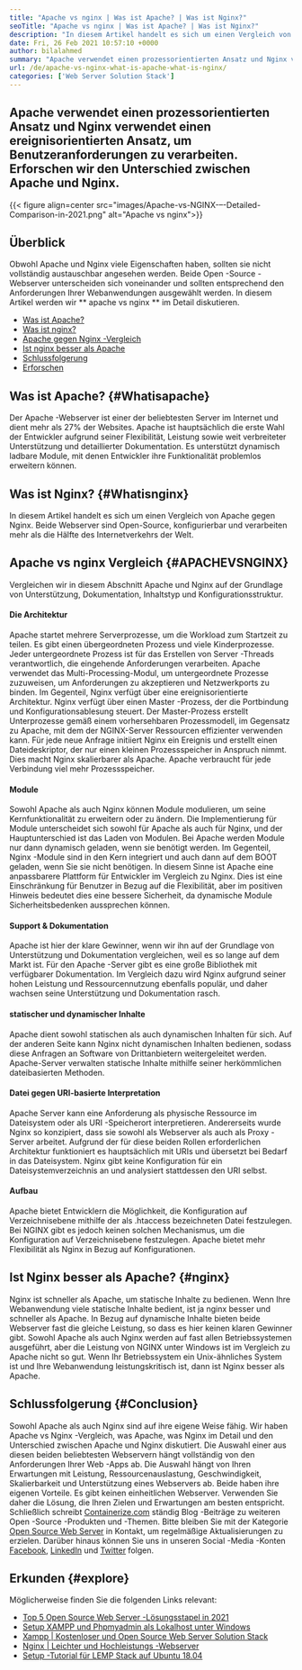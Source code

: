 ```yaml
---
title: "Apache vs nginx | Was ist Apache? | Was ist Nginx?" 
seoTitle: "Apache vs nginx | Was ist Apache? | Was ist Nginx?" 
description: "In diesem Artikel handelt es sich um einen Vergleich von Apache gegen Nginx. Beide Webserver sind Open-Source, konfigurierbar und verarbeiten mehr als die Hälfte des Internetverkehrs der Welt." 
date: Fri, 26 Feb 2021 10:57:10 +0000
author: bilalahmed
summary: "Apache verwendet einen prozessorientierten Ansatz und Nginx verwendet einen ereignisorientierten Ansatz, um Benutzeranforderungen zu verarbeiten. Erforschen wir den Unterschied zwischen Apache und Nginx." 
url: /de/apache-vs-nginx-what-is-apache-what-is-nginx/
categories: ['Web Server Solution Stack']
---
```


## Apache verwendet einen prozessorientierten Ansatz und Nginx verwendet einen ereignisorientierten Ansatz, um Benutzeranforderungen zu verarbeiten. Erforschen wir den Unterschied zwischen Apache und Nginx.

{{< figure align=center src="images/Apache-vs-NGINX-–-Detailed-Comparison-in-2021.png" alt="Apache vs nginx">}}


## Überblick
Obwohl Apache und Nginx viele Eigenschaften haben, sollten sie nicht vollständig austauschbar angesehen werden. Beide Open -Source -Webserver unterscheiden sich voneinander und sollten entsprechend den Anforderungen Ihrer Webanwendungen ausgewählt werden. In diesem Artikel werden wir ** apache vs nginx ** im Detail diskutieren.
  * [Was ist Apache?][1]
  * [Was ist nginx?][2]
  * [Apache gegen Nginx -Vergleich][3]
  * [Ist nginx besser als Apache][4]
  * [Schlussfolgerung][5]
  * [Erforschen][6]

## Was ist Apache? {#Whatisapache}
Der Apache -Webserver ist einer der beliebtesten Server im Internet und dient mehr als 27% der Websites. Apache ist hauptsächlich die erste Wahl der Entwickler aufgrund seiner Flexibilität, Leistung sowie weit verbreiteter Unterstützung und detaillierter Dokumentation. Es unterstützt dynamisch ladbare Module, mit denen Entwickler ihre Funktionalität problemlos erweitern können.

## Was ist Nginx? {#Whatisnginx}
In diesem Artikel handelt es sich um einen Vergleich von Apache gegen Nginx. Beide Webserver sind Open-Source, konfigurierbar und verarbeiten mehr als die Hälfte des Internetverkehrs der Welt.

## Apache vs nginx Vergleich {#APACHEVSNGINX}
Vergleichen wir in diesem Abschnitt Apache und Nginx auf der Grundlage von Unterstützung, Dokumentation, Inhaltstyp und Konfigurationsstruktur.

#### Die Architektur
Apache startet mehrere Serverprozesse, um die Workload zum Startzeit zu teilen. Es gibt einen übergeordneten Prozess und viele Kinderprozesse. Jeder untergeordnete Prozess ist für das Erstellen von Server -Threads verantwortlich, die eingehende Anforderungen verarbeiten. Apache verwendet das Multi-Processing-Modul, um untergeordnete Prozesse zuzuweisen, um Anforderungen zu akzeptieren und Netzwerkports zu binden. Im Gegenteil, Nginx verfügt über eine ereignisorientierte Architektur. Nginx verfügt über einen Master -Prozess, der die Portbindung und Konfigurationsablesung steuert. Der Master-Prozess erstellt Unterprozesse gemäß einem vorhersehbaren Prozessmodell, im Gegensatz zu Apache, mit dem der NGINX-Server Ressourcen effizienter verwenden kann. Für jede neue Anfrage initiiert Nginx ein Ereignis und erstellt einen Dateideskriptor, der nur einen kleinen Prozessspeicher in Anspruch nimmt. Dies macht Nginx skalierbarer als Apache. Apache verbraucht für jede Verbindung viel mehr Prozessspeicher.

#### Module
Sowohl Apache als auch Nginx können Module modulieren, um seine Kernfunktionalität zu erweitern oder zu ändern. Die Implementierung für Module unterscheidet sich sowohl für Apache als auch für Nginx, und der Hauptunterschied ist das Laden von Modulen. Bei Apache werden Module nur dann dynamisch geladen, wenn sie benötigt werden. Im Gegenteil, Nginx -Module sind in den Kern integriert und auch dann auf dem BOOT geladen, wenn Sie sie nicht benötigen. In diesem Sinne ist Apache eine anpassbarere Plattform für Entwickler im Vergleich zu Nginx. Dies ist eine Einschränkung für Benutzer in Bezug auf die Flexibilität, aber im positiven Hinweis bedeutet dies eine bessere Sicherheit, da dynamische Module Sicherheitsbedenken aussprechen können.

#### Support & Dokumentation
Apache ist hier der klare Gewinner, wenn wir ihn auf der Grundlage von Unterstützung und Dokumentation vergleichen, weil es so lange auf dem Markt ist. Für den Apache -Server gibt es eine große Bibliothek mit verfügbarer Dokumentation. Im Vergleich dazu wird Nginx aufgrund seiner hohen Leistung und Ressourcennutzung ebenfalls populär, und daher wachsen seine Unterstützung und Dokumentation rasch.

#### statischer und dynamischer Inhalte
Apache dient sowohl statischen als auch dynamischen Inhalten für sich. Auf der anderen Seite kann Nginx nicht dynamischen Inhalten bedienen, sodass diese Anfragen an Software von Drittanbietern weitergeleitet werden. Apache-Server verwalten statische Inhalte mithilfe seiner herkömmlichen dateibasierten Methoden.

#### Datei gegen URI-basierte Interpretation
Apache Server kann eine Anforderung als physische Ressource im Dateisystem oder als URI -Speicherort interpretieren. Andererseits wurde Nginx so konzipiert, dass sie sowohl als Webserver als auch als Proxy -Server arbeitet. Aufgrund der für diese beiden Rollen erforderlichen Architektur funktioniert es hauptsächlich mit URIs und übersetzt bei Bedarf in das Dateisystem. Nginx gibt keine Konfiguration für ein Dateisystemverzeichnis an und analysiert stattdessen den URI selbst.

#### Aufbau
Apache bietet Entwicklern die Möglichkeit, die Konfiguration auf Verzeichnisebene mithilfe der als .htaccess bezeichneten Datei festzulegen. Bei NGINX gibt es jedoch keinen solchen Mechanismus, um die Konfiguration auf Verzeichnisebene festzulegen. Apache bietet mehr Flexibilität als Nginx in Bezug auf Konfigurationen.

## Ist Nginx besser als Apache? {#nginx}
Nginx ist schneller als Apache, um statische Inhalte zu bedienen. Wenn Ihre Webanwendung viele statische Inhalte bedient, ist ja nginx besser und schneller als Apache. In Bezug auf dynamische Inhalte bieten beide Webserver fast die gleiche Leistung, so dass es hier keinen klaren Gewinner gibt. Sowohl Apache als auch Nginx werden auf fast allen Betriebssystemen ausgeführt, aber die Leistung von NGINX unter Windows ist im Vergleich zu Apache nicht so gut. Wenn Ihr Betriebssystem ein Unix-ähnliches System ist und Ihre Webanwendung leistungskritisch ist, dann ist Nginx besser als Apache.

## Schlussfolgerung {#Conclusion}
Sowohl Apache als auch Nginx sind auf ihre eigene Weise fähig. Wir haben Apache vs Nginx -Vergleich, was Apache, was Nginx im Detail und den Unterschied zwischen Apache und Nginx diskutiert. Die Auswahl einer aus diesen beiden beliebtesten Webservern hängt vollständig von den Anforderungen Ihrer Web -Apps ab. Die Auswahl hängt von Ihren Erwartungen mit Leistung, Ressourcenauslastung, Geschwindigkeit, Skalierbarkeit und Unterstützung eines Webservers ab. Beide haben ihre eigenen Vorteile. Es gibt keinen einheitlichen Webserver. Verwenden Sie daher die Lösung, die Ihren Zielen und Erwartungen am besten entspricht.
Schließlich schreibt [Containerize.com][7] ständig Blog -Beiträge zu weiteren Open -Source -Produkten und -Themen. Bitte bleiben Sie mit der Kategorie [Open Source Web Server][8] in Kontakt, um regelmäßige Aktualisierungen zu erzielen. Darüber hinaus können Sie uns in unseren Social -Media -Konten [Facebook][9], [LinkedIn][10] und [Twitter][11] folgen.

## Erkunden {#explore}
Möglicherweise finden Sie die folgenden Links relevant:
  * [Top 5 Open Source Web Server -Lösungsstapel in 2021][12]
  * [Setup XAMPP und Phpmyadmin als Lokalhost unter Windows][13]
  * [Xampp | Kostenloser und Open Source Web Server Solution Stack][14]
  * [Nginx | Leichter und Hochleistungs -Webserver][15]
  * [Setup -Tutorial für LEMP Stack auf Ubuntu 18.04][16]

  
[1]: #whatisapache
[2]: #whatisnginx
[3]: #apachevsnginx
[4]: #nginx
[5]: #conclusion
[6]: #explore
[7]: https://www.containerize.com/
[8]: https://blog.containerize.com/category/web-server-solution-stack/
[9]: https://web.facebook.com/containerize
[10]: https://www.linkedin.com/company/containerize/
[11]: https://twitter.com/containerize_co
[12]: https://blog.containerize.com/2021/01/08/top-5-open-source-web-server-solution-stacks-in-2021/
[13]: https://blog.containerize.com/database-management-software/how-to-setup-xampp-and-phpmyadmin-as-localhost-on-windows/
[14]: https://products.containerize.com/solution-stack/xampp
[15]: https://products.containerize.com/solution-stack/nginx
[16]: https://blog.containerize.com/web-server-solution-stack/setup-tutorial-for-lemp-stack-on-ubuntu-18-04/

